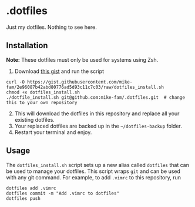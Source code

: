 # .dotfiles
Just my dotfiles. Nothing to see here. 

## Installation
**Note:** These dotfiles must only be used for systems using Zsh.
1. Download [this gist](https://gist.githubusercontent.com/mike-fam/2e96087b42abd80776ad5d93c11c7c03/raw/0af557fec1bebf853ff0021b0db1582a0e8814dc/dotfiles_install.sh) and run the script
```shell
curl -O https://gist.githubusercontent.com/mike-fam/2e96087b42abd80776ad5d93c11c7c03/raw/dotfiles_install.sh
chmod +x dotfiles_install.sh
./dotfile_install.sh git@github.com:mike-fam/.dotfiles.git  # change this to your own repository
```
2. This will download the dotfiles in this repository and replace all your existing dotfiles.
3. Your replaced dotfiles are backed up in the `~/dotfiles-backup` folder.
4. Restart your terminal and enjoy.

## Usage
The `dotfiles_install.sh` script sets up a new alias called `dotfiles` that can be used to manage your dotfiles.
This script wraps `git` and can be used with any git command. For example, to add `.vimrc` to this repository, run
```
dotfiles add .vimrc
dotfiles commit -m "Add .vimrc to dotfiles"
dotfiles push
```
